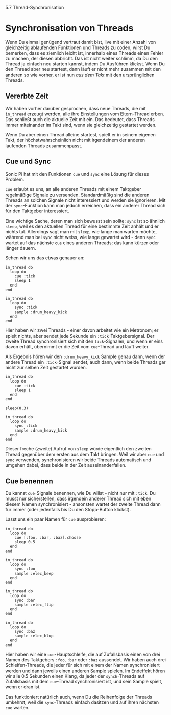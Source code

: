 5.7 Thread-Synchronisation

# Synchronisation von Threads

Wenn Du einmal genügend vertraut damit bist, live mit einer Anzahl von 
gleichzeitig ablaufenden Funktionen und Threads zu coden, wirst Du 
bemerken, dass es ziemlich leicht ist, innerhalb eines Threads einen 
Fehler zu machen, der diesen abbricht. Das ist nicht weiter schlimm, da 
Du den Thread ja einfach neu starten kannst, indem Du Ausführen 
klickst. Wenn Du den Thread aber neu startest, dann läuft er nicht mehr 
zusammen mit den anderen so wie vorher, er ist nun *aus dem Takt* mit 
den ursprünglichen Threads.

## Vererbte Zeit

Wir haben vorher darüber gesprochen, dass neue Threads, die mit 
`in_thread` erzeugt werden, alle ihre Einstellungen vom Eltern-Thread 
erben. Das schließt auch die aktuelle Zeit mit ein. Das bedeutet, dass 
Threads immer miteinander im Takt sind, wenn sie gleichzeitig gestartet 
werden.

Wenn Du aber einen Thread alleine startest, spielt er in seinem eigenen 
Takt, der höchstwahrscheinlich nicht mit irgendeinem der anderen 
laufenden Threads zusammenpasst.

## Cue und Sync

Sonic Pi hat mit den Funktionen `cue` und `sync` eine Lösung für dieses 
Problem.

`cue` erlaubt es uns, an alle anderen Threads mit einem Taktgeber 
regelmäßige Signale zu versenden. Standardmäßig sind die anderen 
Threads an solchen Signale nicht interessiert und werden sie 
ignorieren. Mit der `sync`-Funktion kann man jedoch erreichen, dass ein 
anderer Thread sich für den Taktgeber interessiert.

Eine wichtige Sache, deren man sich bewusst sein sollte: `sync` ist so 
ähnlich `sleep`, weil es den aktuellen Thread für eine bestimmte Zeit 
anhält und er nichts tut. Allerdings sagt man mit `sleep`, wie lange 
man warten möchte, während man bei `sync` nicht weiss, wie lange 
gewartet wird - denn `sync` wartet auf das nächste `cue` eines anderen 
Threads; das kann kürzer oder länger dauern.

Sehen wir uns das etwas genauer an:


```
in_thread do
  loop do
    cue :tick
    sleep 1
  end
end

in_thread do
  loop do
    sync :tick
    sample :drum_heavy_kick
  end
end
```

Hier haben wir zwei Threads - einer davon arbeitet wie ein Metronom; er 
spielt nichts, aber sendet jede Sekunde ein `:tick`-Taktgebersignal. 
Der zweite Thread synchronisiert sich mit den `tick`-Signalen, und wenn 
er eins davon erhält, übernimmt er die Zeit vom `cue`-Thread und läuft 
weiter.

Als Ergebnis hören wir den `:drum_heavy_kick` Sample genau dann, wenn 
der andere Thread ein `:tick`-Signal sendet, auch dann, wenn beide 
Threads gar nicht zur selben Zeit gestartet wurden.

```
in_thread do
  loop do
    cue :tick
    sleep 1
  end
end

sleep(0.3)

in_thread do
  loop do
    sync :tick
    sample :drum_heavy_kick
  end
end
```

Dieser freche (zweite) Aufruf von `sleep` würde eigentlich den zweiten 
Thread gegenüber dem ersten aus dem Takt bringen. Weil wir aber `cue` 
und `sync` verwenden, synchronisieren wir beide Threads automatisch und 
umgehen dabei, dass beide in der Zeit auseinanderfallen.

## Cue benennen

Du kannst `cue`-Signale benennen, wie Du willst - nicht nur mit 
`:tick`. Du musst nur sicherstellen, dass irgendein anderer Thread sich 
mit eben diesem Namen synchronisiert - ansonsten wartet der zweite 
Thread dann für immer (oder jedenfalls bis Du den Stopp-Button 
klickst).

Lasst uns ein paar Namen für `cue` ausprobieren:

```
in_thread do
  loop do 
    cue [:foo, :bar, :baz].choose
    sleep 0.5
  end
end

in_thread do
  loop do 
    sync :foo 
    sample :elec_beep
  end
end

in_thread do
  loop do
    sync :bar
    sample :elec_flip
  end
end

in_thread do
  loop do
    sync :baz
    sample :elec_blup
  end
end
```

Hier haben wir eine `cue`-Hauptschleife, die auf Zufallsbasis einen von 
drei Namen des Taktgebers `:foo`, `:bar` oder `:baz` aussendet. Wir 
haben auch drei Schleifen-Threads, die jeder für sich mit einem der 
Namen synchronisiert werden und dann jeweils einen anderen Sample 
spielen. Im Endeffekt hören wir alle 0.5 Sekunden einen Klang, da jeder 
der `synch`-Threads auf Zufallsbasis mit dem `cue`-Thread 
synchronisiert ist, und sein Sample spielt, wenn er dran ist.

Das funktioniert natürlich auch, wenn Du die Reihenfolge der Threads 
umkehrst, weil die `sync`-Threads einfach dasitzen und auf ihren 
nächsten `cue` warten.
